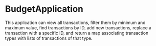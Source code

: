 ﻿# BudgetApplication
 This application can view all transactions, filter them by minimum and maximum value, find transactions by ID, add new transactions, replace a transaction with a specific ID, and return a map associating transaction types with lists of transactions of that type.
